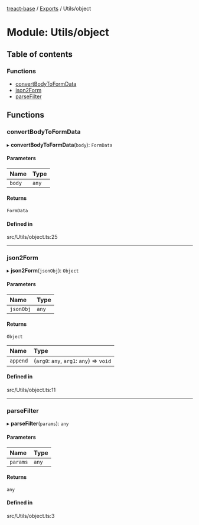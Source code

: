 [treact-base](../README.md) / [Exports](../modules.md) / Utils/object

# Module: Utils/object

## Table of contents

### Functions

- [convertBodyToFormData](Utils_object.md#convertbodytoformdata)
- [json2Form](Utils_object.md#json2form)
- [parseFilter](Utils_object.md#parsefilter)

## Functions

### convertBodyToFormData

▸ **convertBodyToFormData**(`body`): `FormData`

#### Parameters

| Name | Type |
| :------ | :------ |
| `body` | `any` |

#### Returns

`FormData`

#### Defined in

src/Utils/object.ts:25

___

### json2Form

▸ **json2Form**(`jsonObj`): `Object`

#### Parameters

| Name | Type |
| :------ | :------ |
| `jsonObj` | `any` |

#### Returns

`Object`

| Name | Type |
| :------ | :------ |
| `append` | (`arg0`: `any`, `arg1`: `any`) => `void` |

#### Defined in

src/Utils/object.ts:11

___

### parseFilter

▸ **parseFilter**(`params`): `any`

#### Parameters

| Name | Type |
| :------ | :------ |
| `params` | `any` |

#### Returns

`any`

#### Defined in

src/Utils/object.ts:3
